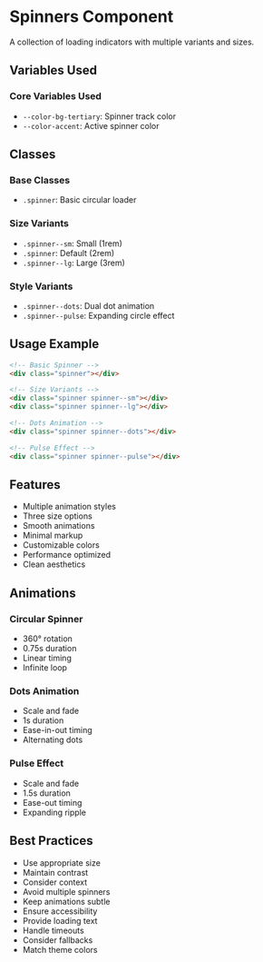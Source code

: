 # Spinners Component

A collection of loading indicators with multiple variants and sizes.

## Variables Used

### Core Variables Used
- `--color-bg-tertiary`: Spinner track color
- `--color-accent`: Active spinner color

## Classes

### Base Classes
- `.spinner`: Basic circular loader

### Size Variants
- `.spinner--sm`: Small (1rem)
- `.spinner`: Default (2rem)
- `.spinner--lg`: Large (3rem)

### Style Variants
- `.spinner--dots`: Dual dot animation
- `.spinner--pulse`: Expanding circle effect

## Usage Example

```html
<!-- Basic Spinner -->
<div class="spinner"></div>

<!-- Size Variants -->
<div class="spinner spinner--sm"></div>
<div class="spinner spinner--lg"></div>

<!-- Dots Animation -->
<div class="spinner spinner--dots"></div>

<!-- Pulse Effect -->
<div class="spinner spinner--pulse"></div>
```

## Features
- Multiple animation styles
- Three size options
- Smooth animations
- Minimal markup
- Customizable colors
- Performance optimized
- Clean aesthetics

## Animations
### Circular Spinner
- 360° rotation
- 0.75s duration
- Linear timing
- Infinite loop

### Dots Animation
- Scale and fade
- 1s duration
- Ease-in-out timing
- Alternating dots

### Pulse Effect
- Scale and fade
- 1.5s duration
- Ease-out timing
- Expanding ripple

## Best Practices
- Use appropriate size
- Maintain contrast
- Consider context
- Avoid multiple spinners
- Keep animations subtle
- Ensure accessibility
- Provide loading text
- Handle timeouts
- Consider fallbacks
- Match theme colors